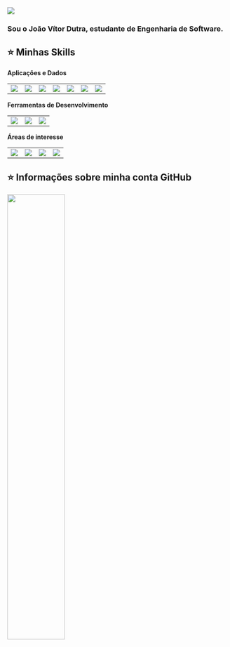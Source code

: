 <img src="https://img.shields.io/static/v1?label=Perfil&message=joaodutra88&color=blue&style=for-the-badge&logo=GitHub">

<h3>Sou o <strong>João Vítor Dutra</strong>, estudante de <strong>Engenharia de Software.</strong> </h3>

<h2>⭐ Minhas Skills </h2>

**Aplicações e Dados**

<table>
  <tr>
    <td><img src="https://img.shields.io/badge/Node.js-43853D?style=for-the-badge&logo=node.js&logoColor=white"></td>
    <td><img src="https://img.shields.io/badge/JavaScript-323330?style=for-the-badge&logo=javascript&logoColor=F7DF1E"></td>
    <td><img src="https://img.shields.io/badge/HTML5-E34F26?style=for-the-badge&logo=html5&logoColor=white"></td>
    <td><img src="https://img.shields.io/badge/CSS-239120?&style=for-the-badge&logo=css3&logoColor=white"></td>
    <td><img src="https://img.shields.io/badge/Python-14354C?style=for-the-badge&logo=python&logoColor=white"></td>
    <td><img src="https://img.shields.io/badge/MySQL-00000F?style=for-the-badge&logo=mysql&logoColor=white"></td>
    <td><img src="https://img.shields.io/badge/CSS-239120?&style=for-the-badge&logo=css3&logoColor=white"></td>
  </tr>
</table>

**Ferramentas de Desenvolvimento**
<table>
  <tr>
    <td><img src="https://img.shields.io/badge/-Visual%20Studio%20Code-333333?style=for-the-badge&logo=visual-studio-code&logoColor=007ACC"></td>
    <td><img src="https://img.shields.io/badge/IntelliJ-000000.svg?style=for-the-badge&logo=intellij-idea&logoColor=white"></td>
    <td><img src="https://img.shields.io/badge/-Adobe%20XD-333333?style=for-the-badge&logo=adobe-xd&logoColor=white"></td>
  </tr>
</table>

**Áreas de interesse**

<table>
  <tr>
    <td><img src="https://img.shields.io/badge/Flutter-02569B?style=for-the-badge&logo=flutter&logoColor=white"></td>
    <td><img src="https://img.shields.io/badge/C%23-239120?style=for-the-badge&logo=c-sharp&logoColor=white"></td>
    <td><img src="https://img.shields.io/badge/React-20232A?style=for-the-badge&logo=react&logoColor=61DAFB"></td>
    <td><img src="https://img.shields.io/badge/Unity-100000?style=for-the-badge&logo=unity&logoColor=white"></td>
  </tr>
</table>

## ⭐ Informações sobre minha conta GitHub
<div>
    <a href="https://github.com/joaodutra88">
<!--     <img width="48%" src="https://github-readme-stats.vercel.app/api?username=joaodutra88&theme=dark&show_icons=true"> -->
    <img width="51%" src="https://github-readme-stats.vercel.app/api/top-langs/?username=joaodutra88&hide=html&layout=compact&theme=dark">
</div>
